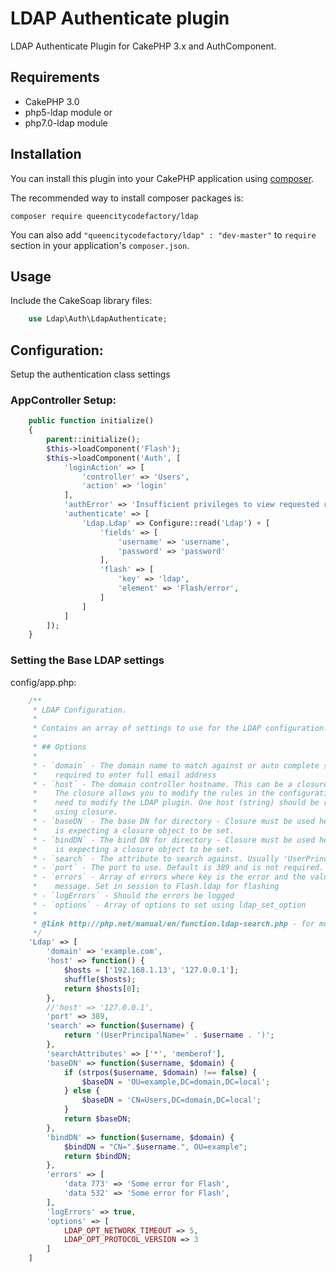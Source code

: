 # LDAP Authenticate plugin
LDAP Authenticate Plugin for CakePHP 3.x and AuthComponent.

## Requirements
* CakePHP 3.0
* php5-ldap module or
* php7.0-ldap module


## Installation

You can install this plugin into your CakePHP application using [composer](http://getcomposer.org).

The recommended way to install composer packages is:

```
composer require queencitycodefactory/ldap
```

You can also add `"queencitycodefactory/ldap" : "dev-master"` to `require` section in your application's `composer.json`.

## Usage

Include the CakeSoap library files:
```php
    use Ldap\Auth\LdapAuthenticate;
```

## Configuration:

Setup the authentication class settings

### AppController Setup:

```php
    public function initialize()
    {
        parent::initialize();
        $this->loadComponent('Flash');
        $this->loadComponent('Auth', [
            'loginAction' => [
                'controller' => 'Users',
                'action' => 'login'
            ],
            'authError' => 'Insufficient privileges to view requested resources. Please login to continue!',
            'authenticate' => [
                'Ldap.Ldap' => Configure::read('Ldap') + [
                    'fields' => [
                        'username' => 'username',
                        'password' => 'password'
                    ],
                    'flash' => [
                        'key' => 'ldap',
                        'element' => 'Flash/error',
                    ]
                ]
            ]
        ]);
    }
```

### Setting the Base LDAP settings

config/app.php:
```php
    /**
     * LDAP Configuration.
     *
     * Contains an array of settings to use for the LDAP configuration.
     *
     * ## Options
     *
     * - `domain` - The domain name to match against or auto complete so user isn't
     *    required to enter full email address
     * - `host` - The domain controller hostname. This can be a closure or a string.
     *    The closure allows you to modify the rules in the configuration without the
     *    need to modify the LDAP plugin. One host (string) should be returned when
     *    using closure.
     * - `baseDN` - The base DN for directory - Closure must be used here, the plugin
     *    is expecting a closure object to be set.
     * - `bindDN` - The bind DN for directory - Closure must be used here, the plugin
     *    is expecting a closure object to be set.
     * - `search` - The attribute to search against. Usually 'UserPrincipalName'
     * - `port` - The port to use. Default is 389 and is not required.
     * - `errors` - Array of errors where key is the error and the value is the error
     *    message. Set in session to Flash.ldap for flashing
     * - `logErrors` - Should the errors be logged
     * - `options` - Array of options to set using ldap_set_option
     *
     * @link http://php.net/manual/en/function.ldap-search.php - for more info on ldap search
     */
    'Ldap' => [
        'domain' => 'example.com',
        'host' => function() {
            $hosts = ['192.168.1.13', '127.0.0.1'];
            shuffle($hosts);
            return $hosts[0];
        },
        //'host' => '127.0.0.1',
        'port' => 389,
        'search' => function($username) {
            return '(UserPrincipalName=' . $username . ')';
        },
        'searchAttributes' => ['*', 'memberof'],
        'baseDN' => function($username, $domain) {
            if (strpos($username, $domain) !== false) {
                $baseDN = 'OU=example,DC=domain,DC=local';
            } else {
                $baseDN = 'CN=Users,DC=domain,DC=local';
            }
            return $baseDN;
        },
        'bindDN' => function($username, $domain) {
            $bindDN = "CN=".$username.", OU=example";
            return $bindDN;
        },
        'errors' => [
            'data 773' => 'Some error for Flash',
            'data 532' => 'Some error for Flash',
        ],
        'logErrors' => true,
        'options' => [
            LDAP_OPT_NETWORK_TIMEOUT => 5,
            LDAP_OPT_PROTOCOL_VERSION => 3
        ]
    ]
```
